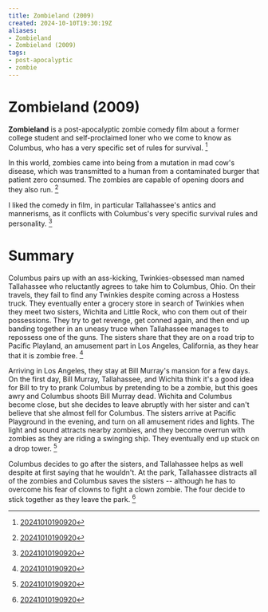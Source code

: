 ```yaml
---
title: Zombieland (2009)
created: 2024-10-10T19:30:19Z
aliases:
- Zombieland
- Zombieland (2009)
tags:
- post-apocalyptic
- zombie
---
```


# Zombieland (2009)

**Zombieland** is a post-apocalyptic zombie comedy film about a former college student and self-proclaimed loner who we come to know as Columbus, who has a very specific set of rules for survival. [^1]

In this world, zombies came into being from a mutation in mad cow's disease, which was transmitted to a human from a contaminated burger that patient zero consumed. The zombies are capable of opening doors and they also run. [^1]

I liked the comedy in film, in particular Tallahassee's antics and mannerisms, as it conflicts with Columbus's very specific survival rules and personality. [^1]

# Summary

Columbus pairs up with an ass-kicking, Twinkies-obsessed man named Tallahassee who reluctantly agrees to take him to Columbus, Ohio. On their travels, they fail to find any Twinkies despite coming across a Hostess truck. They eventually enter a grocery store in search of Twinkies when they meet two sisters, Wichita and Little Rock, who con them out of their possessions. They try to get revenge, get conned again, and then end up banding together in an uneasy truce when Tallahassee manages to repossess one of the guns. The sisters share that they are on a road trip to Pacific Playland, an amusement part in Los Angeles, California, as they hear that it is zombie free. [^1]

Arriving in Los Angeles, they stay at Bill Murray's mansion for a few days. On the first day, Bill Murray, Tallahassee, and Wichita think it's a good idea for Bill to try to prank Columbus by pretending to be a zombie, but this goes awry and Columbus shoots Bill Murray dead. Wichita and Columbus become close, but she decides to leave abruptly with her sister and can't believe that she almost fell for Columbus. The sisters arrive at Pacific Playground in the evening, and turn on all amusement rides and lights. The light and sound attracts nearby zombies, and they become overrun with zombies as they are riding a swinging ship. They eventually end up stuck on a drop tower. [^1]

Columbus decides to go after the sisters, and Tallahassee helps as well despite at first saying that he wouldn't. At the park, Tallahassee distracts all of the zombies and Columbus saves the sisters -- although he has to overcome his fear of clowns to fight a clown zombie. The four decide to stick together as they leave the park. [^1]

[^1]: [20241010190920](../entries/20241010190920.md)
